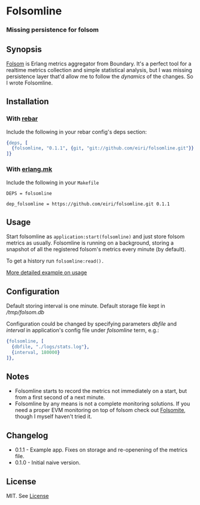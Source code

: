 # Folsomline

### Missing persistence for folsom

## Synopsis

[Folsom](https://github.com/boundary/folsom) is Erlang metrics aggregator from Boundary. It's a perfect tool for a realtime metrics collection and simple statistical analysis, but I was missing persistence layer that'd allow me to follow the *dynamics* of the changes. So I wrote Folsomline.

## Installation

### With [rebar](https://github.com/basho/rebar)

Include the following in your rebar config's deps section:

```erlang
{deps, [
  {folsomline, "0.1.1", {git, "git://github.com/eiri/folsomline.git"}}
]}
```
### With [erlang.mk](https://github.com/extend/erlang.mk)

Include the following in your `Makefile`

```Make
DEPS = folsomline

dep_folsomline = https://github.com/eiri/folsomline.git 0.1.1
```

## Usage

Start folsomline as `application:start(folsomline)` and just store folsom metrics as usually. Folsomline is running on a background, storing a snapshot of all the registered folsom's metrics every minute (by default).

To get a history run `folsomline:read().`

[More detailed example on usage](https://github.com/eiri/folsomline/wiki/How-to-use-folsomline)

## Configuration

Default storing interval is one minute. Default storage file kept in _/tmp/folsom.db_

Configuration could be changed by specifying parameters _dbfile_ and _interval_ in application's config file under _folsomline_ term, e.g.:

```erlang
{folsomline, [
  {dbfile, "./logs/stats.log"},
  {interval, 180000}
]},

```

## Notes

  - Folsomline starts to record the metrics not immediately on a start, but from a first second of a next minute.
  - Folsomline by any means is not a complete monitoring solutions. If you need a proper EVM monitoring on top of folsom check out [Folsomite](https://github.com/campanja/folsomite), though I myself haven't tried it.

## Changelog

  - 0.1.1 - Example app. Fixes on storage and re-openening of the metrics file.
  - 0.1.0 - Initial naive version.

## License

MIT. See [License](https://github.com/eiri/grass/blob/master/License "MIT License")
